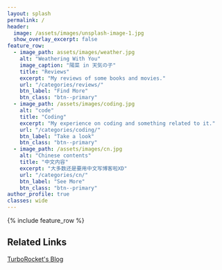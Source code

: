 ```yaml
---
layout: splash
permalink: /
header:
  image: /assets/images/unsplash-image-1.jpg
  show_overlay_excerpt: false
feature_row:
  - image_path: assets/images/weather.jpg
    alt: "Weathering With You"
    image_caption: "陽菜 in 天気の子"
    title: "Reviews"
    excerpt: "My reviews of some books and movies."
    url: "/categories/reviews/"
    btn_label: "Find More"
    btn_class: "btn--primary"
  - image_path: /assets/images/coding.jpg
    alt: "code"
    title: "Coding"
    excerpt: "My experience on coding and something related to it."
    url: "/categories/coding/"
    btn_label: "Take a look"
    btn_class: "btn--primary"
  - image_path: /assets/images/cn.jpg
    alt: "Chinese contents"
    title: "中文内容"
    excerpt: "大多数还是要用中文写博客啦XD"
    url: "/categories/cn/"
    btn_label: "See More"
    btn_class: "btn--primary"
author_profile: true
classes: wide
---
```


{% include feature_row %}

## Related Links
[TurboRocket's Blog](https://bc-li.github.io)
